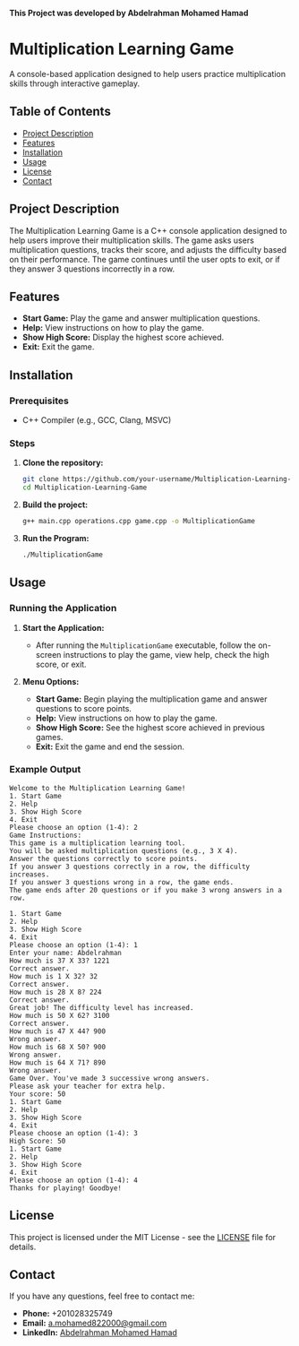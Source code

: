 **This Project was developed by Abdelrahman Mohamed Hamad**

# Multiplication Learning Game

A console-based application designed to help users practice multiplication skills through interactive gameplay.

## Table of Contents
- [Project Description](#project-description)
- [Features](#features)
- [Installation](#installation)
- [Usage](#usage)
- [License](#license)
- [Contact](#contact)

## Project Description

The Multiplication Learning Game is a C++ console application designed to help users improve their multiplication skills. The game asks users multiplication questions, tracks their score, and adjusts the difficulty based on their performance. The game continues until the user opts to exit, or if they answer 3 questions incorrectly in a row.

## Features

- **Start Game:** Play the game and answer multiplication questions.
- **Help:** View instructions on how to play the game.
- **Show High Score:** Display the highest score achieved.
- **Exit:** Exit the game.

## Installation

### Prerequisites

- C++ Compiler (e.g., GCC, Clang, MSVC)

### Steps

1. **Clone the repository:**
    ```bash
    git clone https://github.com/your-username/Multiplication-Learning-Game.git
    cd Multiplication-Learning-Game
    ```

2. **Build the project:**
    ```bash
    g++ main.cpp operations.cpp game.cpp -o MultiplicationGame
    ```

3. **Run the Program:**
    ```bash
    ./MultiplicationGame
    ```

## Usage

### Running the Application

1. **Start the Application:**
    - After running the `MultiplicationGame` executable, follow the on-screen instructions to play the game, view help, check the high score, or exit.

2. **Menu Options:**
    - **Start Game:** Begin playing the multiplication game and answer questions to score points.
    - **Help:** View instructions on how to play the game.
    - **Show High Score:** See the highest score achieved in previous games.
    - **Exit:** Exit the game and end the session.

### Example Output

```
Welcome to the Multiplication Learning Game!
1. Start Game
2. Help
3. Show High Score
4. Exit
Please choose an option (1-4): 2
Game Instructions:
This game is a multiplication learning tool.
You will be asked multiplication questions (e.g., 3 X 4).
Answer the questions correctly to score points.
If you answer 3 questions correctly in a row, the difficulty increases.
If you answer 3 questions wrong in a row, the game ends.
The game ends after 20 questions or if you make 3 wrong answers in a row.

1. Start Game
2. Help
3. Show High Score
4. Exit
Please choose an option (1-4): 1
Enter your name: Abdelrahman
How much is 37 X 33? 1221
Correct answer.
How much is 1 X 32? 32
Correct answer.
How much is 28 X 8? 224
Correct answer.
Great job! The difficulty level has increased.
How much is 50 X 62? 3100
Correct answer.
How much is 47 X 44? 900
Wrong answer.
How much is 68 X 50? 900
Wrong answer.
How much is 64 X 71? 890
Wrong answer.
Game Over. You've made 3 successive wrong answers.
Please ask your teacher for extra help.
Your score: 50
1. Start Game
2. Help
3. Show High Score
4. Exit
Please choose an option (1-4): 3
High Score: 50
1. Start Game
2. Help
3. Show High Score
4. Exit
Please choose an option (1-4): 4
Thanks for playing! Goodbye!
```

## License

This project is licensed under the MIT License - see the [LICENSE](LICENSE) file for details.

## Contact

If you have any questions, feel free to contact me:
- **Phone:** +201028325749
- **Email:** a.mohamed822000@gmail.com
- **LinkedIn:** [Abdelrahman Mohamed Hamad](https://www.linkedin.com/in/abdelrahman-mohamed-a1956b247/)
